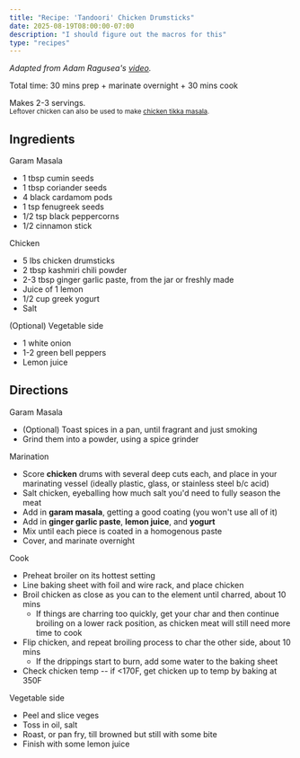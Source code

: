 ```yaml
---
title: "Recipe: 'Tandoori' Chicken Drumsticks"
date: 2025-08-19T08:00:00-07:00
description: "I should figure out the macros for this"
type: "recipes"
---
```


_Adapted from Adam Ragusea's <a target="_blank" href="https://www.youtube.com/watch?v=GcWYXQ5vILs">video</a>._

Total time: 30 mins prep + marinate overnight + 30 mins cook

Makes 2-3 servings.  
<small>Leftover chicken can also be used to make <a target="_blank" href="https://www.youtube.com/watch?v=gstyp2ZgZ1s">chicken tikka masala</a>.</small>

## Ingredients

Garam Masala
* 1 tbsp cumin seeds
* 1 tbsp coriander seeds
* 4 black cardamom pods
* 1 tsp fenugreek seeds
* 1/2 tsp black peppercorns
* 1/2 cinnamon stick

Chicken
* 5 lbs chicken drumsticks
* 2 tbsp kashmiri chili powder
* 2-3 tbsp ginger garlic paste, from the jar or freshly made
* Juice of 1 lemon
* 1/2 cup greek yogurt
* Salt

(Optional) Vegetable side
* 1 white onion
* 1-2 green bell peppers
* Lemon juice

## Directions
Garam Masala
* (Optional) Toast spices in a pan, until fragrant and just smoking
* Grind them into a powder, using a spice grinder

Marination
* Score **chicken** drums with several deep cuts each, and place in your marinating vessel (ideally plastic, glass, or stainless steel b/c acid)
* Salt chicken, eyeballing how much salt you'd need to fully season the meat
* Add in **garam masala**, getting a good coating (you won't use all of it)
* Add in **ginger garlic paste**, **lemon juice**, and **yogurt**
* Mix until each piece is coated in a homogenous paste
* Cover, and marinate overnight

Cook
* Preheat broiler on its hottest setting
* Line baking sheet with foil and wire rack, and place chicken
* Broil chicken as close as you can to the element until charred, about 10 mins
  * If things are charring too quickly, get your char and then continue broiling on a lower rack position, as chicken meat will still need more time to cook
* Flip chicken, and repeat broiling process to char the other side, about 10 mins
  * If the drippings start to burn, add some water to the baking sheet
* Check chicken temp -- if <170F, get chicken up to temp by baking at 350F

Vegetable side
* Peel and slice veges
* Toss in oil, salt
* Roast, or pan fry, till browned but still with some bite
* Finish with some lemon juice

